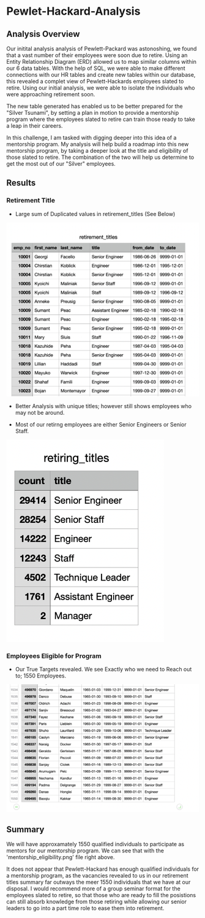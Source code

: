 # Pewlet-Hackard-Analysis

## Analysis Overview

Our initital analysis analysis of Pewlett-Packard was astonoshing, we found that a vast number of their employees were soon due to retire. Using an Entity Relationship Diagram (ERD) allowed us to map similar columns within our 6 data tables. With the help of SQL, we were able to make different connections with our HR tables and create new tables within our database, this revealed a complet view of Pewlett-Hackards employees slated to retire. Using our initial analysis, we were able to isolate the individuals who were approaching retirement soon. 

The new table generated has enabled us to be better prepared for the "Silver Tsunami", by setting a plan in motion to provide a mentorship program where the employees slated to retire can train those ready to take a leap in their careers.

In this challenge, I am tasked with digging deeper into this idea of a mentorship program. My analysis will help build a roadmap into this new mentorship program, by taking a deeper look at the title and eligibility of those slated to retire. The combination of the two will help us determine to get the most out of our "Silver" employees. 

## Results

### Retirement Title

- Large sum of Duplicated values in retirement_titles (See Below)

![](Resources/Retirement_titles.png)

- Better Analysis with unique titles; however still shows employees who may not be around.


- Most of our retirng employees are either Senior Engineers or Senior Staff.

![](Resources/retiring_titles.png)

### Employees Eligible for Program

- Our True Targets revealed. We see Exactly who we need to Reach out to; 1550 Employees.

![](Resources/mentorship_eligibilty.png)

## Summary

We will have approxamately 1550 qualified individuals to participate as mentors for our mentorship program. We can see that with the 'mentorship_eligibility.png' file right above.

It does not appear that Pewlett-Hackard has enough qualified individuals for a mentorship program, as the vacancies revealed to us in our retirement titles summary far outways the meer 1550 individuals that we have at our disposal. I would recommend more of a group seminar format for the employees slated to retire, so that those who are ready to fill the posistions can still absorb knowledge from those retiring while allowing our senior leaders to go into a part time role to ease them into retirement. 
